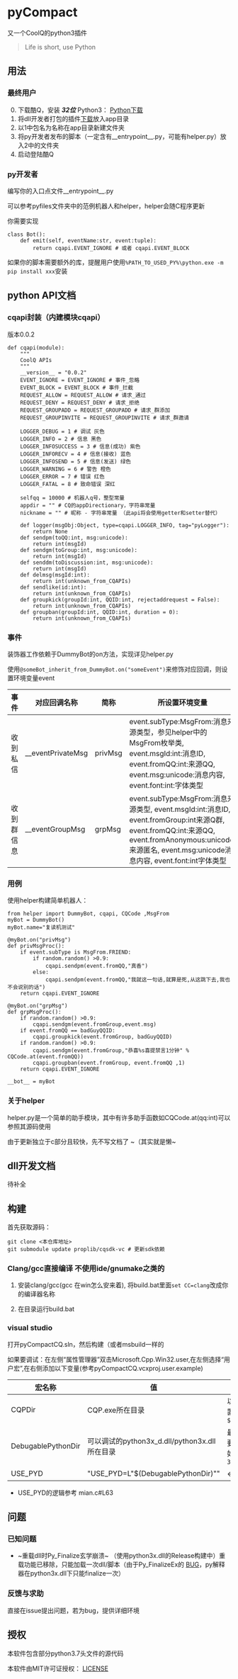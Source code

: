 # pyCompact

又一个CoolQ的python3插件

> Life is short, use Python

## 用法
### 最终用户

0. 下载酷Q，安装 ***32位*** Python3： [Python下载](https://www.python.org/downloads)
1. 将dll开发者打包的插件[下载](https://github.com/dixyes/pyCompactCQ/releases)放入app目录
2. 以1中包名为名称在app目录新建文件夹
3. 将py开发者发布的脚本（一定含有__entrypoint__.py，可能有helper.py）放入2中的文件夹
4. 启动登陆酷Q

### py开发者

编写你的入口点文件__entrypoint__.py

可以参考pyfiles文件夹中的范例机器人和helper，helper会随C程序更新

你需要实现

```Python3
class Bot():
    def emit(self, eventName:str, event:tuple):
        return cqapi.EVENT_IGNORE # 或者 cqapi.EVENT_BLOCK
```
如果你的脚本需要额外的库，提醒用户使用`%PATH_TO_USED_PY%\python.exe -m pip install xxx`安装

## python API文档

### cqapi封装（内建模块cqapi）
版本0.0.2

```Python3
def cqapi(module):
    """
    CoolQ APIs
    """
    __version__ = "0.0.2"
    EVENT_IGNORE = EVENT_IGNORE # 事件_忽略
    EVENT_BLOCK = EVENT_BLOCK # 事件_拦截
    REQUEST_ALLOW = REQUEST_ALLOW # 请求_通过
    REQUEST_DENY = REQUEST_DENY # 请求_拒绝
    REQUEST_GROUPADD = REQUEST_GROUPADD # 请求_群添加
    REQUEST_GROUPINVITE = REQUEST_GROUPINVITE # 请求_群邀请
    
    LOGGER_DEBUG = 1 # 调试 灰色
    LOGGER_INFO = 2 # 信息 黑色
    LOGGER_INFOSUCCESS = 3 # 信息(成功) 紫色
    LOGGER_INFORECV = 4 # 信息(接收) 蓝色
    LOGGER_INFOSEND = 5 # 信息(发送) 绿色
    LOGGER_WARNING = 6 # 警告 橙色
    LOGGER_ERROR = 7 # 错误 红色
    LOGGER_FATAL = 8 # 致命错误 深红
    
    selfqq = 10000 # 机器人q号，整型常量
    appdir = "" # CQ的appDirectionary，字符串常量
    nickname = "" # 昵称 - 字符串常量 （此api将会使用getter和setter替代）
    
    def logger(msgObj:Object, type=cqapi.LOGGER_INFO, tag="pyLogger"):
        return None
    def sendpm(toQQ:int, msg:unicode):
        return int(msgId)
    def sendgm(toGroup:int, msg:unicode):
        return int(msgId)
    def senddm(toDiscussion:int, msg:unicode):
        return int(msgId)
    def delmsg(msgId:int):
        return int(unknown_from_CQAPIs)
    def sendlike(id:int):
        return int(unknown_from_CQAPIs)
    def groupkick(groupId:int, QQID:int, rejectaddrequest = False):
        return int(unknown_from_CQAPIs)
    def groupban(groupId:int, QQID:int, duration = 0):
        return int(unknown_from_CQAPIs)
```

### 事件

装饰器工作依赖于DummyBot的on方法，实现详见helper.py

使用`@someBot_inherit_from_DummyBot.on("someEvent")`来修饰对应回调，则设置环境变量event

事件 | 对应回调名称 | 简称 | 所设置环境变量 |
---- | ------------ | ---- | -------------- |
收到私信 | __eventPrivateMsg | privMsg | event.subType:MsgFrom:消息来源类型，参见helper中的MsgFrom枚举类, event.msgId:int:消息ID, event.fromQQ:int:来源QQ, event.msg:unicode:消息内容, event.font:int:字体类型 |
收到群信息 | __eventGroupMsg | grpMsg | event.subType:MsgFrom:消息来源类型, event.msgId:int:消息ID, event.fromGroup:int来源Q群, event.fromQQ:int:来源QQ, event.fromAnonymous:unicode:来源匿名, event.msg:unicode消息内容, event.font:int字体类型 |

### 用例

使用helper构建简单机器人：

```Python3
from helper import DummyBot, cqapi, CQCode ,MsgFrom
myBot = DummyBot()
myBot.name="复读机测试"

@myBot.on("privMsg")
def privMsgProc():
    if event.subType is MsgFrom.FRIEND:
        if random.random() >0.9:
            cqapi.sendpm(event.fromQQ,"真香")
        else:
            cqapi.sendpm(event.fromQQ,"我就这一句话,就算是死,从这跳下去,我也不会说别的话")
    return cqapi.EVENT_IGNORE

@myBot.on("grpMsg")
def grpMsgProc():
    if random.random() >0.9:
        cqapi.sendgm(event.fromGroup,event.msg)
    if event.fromQQ == badGuyQQID:
        cqapi.groupkick(event.fromGroup, badGuyQQID)
    if random.random() >0.9:
        cqapi.sendgm(event.fromGroup,"恭喜%s喜提禁言1分钟" % CQCode.at(event.fromQQ))
        cqapi.groupban(event.fromGroup, event.fromQQ ,1)
    return cqapi.EVENT_IGNORE

__bot__ = myBot
```

### 关于helper

helper.py是一个简单的助手模块，其中有许多助手函数如CQCode.at(qq:int)可以参照其源码使用

由于更新独立于c部分且较快，先不写文档了 ~（其实就是懒~

## dll开发文档

待补全

## 构建

首先获取源码：
    
    git clone <本仓库地址> 
    git submodule update proplib/cqsdk-vc # 更新sdk依赖

### Clang/gcc直接编译 不使用ide/gnumake之类的

1. 安装clang/gcc(gcc 在win怎么安来着), 将build.bat里面`set CC=clang`改成你的编译器名称

2. 在目录运行build.bat

### visual studio

打开pyCompactCQ.sln，然后构建（或者msbuild一样的

如果要调试：在左侧“属性管理器”双击Microsoft.Cpp.Win32.user,在左侧选择“用户宏”,在右侧添加以下变量(参考pyCompactCQ.vcxproj.user.example)

宏名称 | 值 | 说明 |
------ | -- | ---- |
CQPDir | CQP.exe所在目录 | 以“\”结尾， 可以使用内置宏 如`$(ProjectDir)..\CQP\`
DebugablePythonDir | 可以调试的python3x_d.dll/python3x.dll所在目录 | 最好使用绝对路径，需要转义，不以“\\”结尾，如`..\\Python-3.7.0\\PCbuild\\win32`
USE_PYD | "USE_PYD=L"$(DebugablePythonDir)"" | <-复制粘贴

* USE_PYD的逻辑参考 mian.c#L63

## 问题
### 已知问题

- ~重载dll时Py_Finalize玄学崩溃~ （使用python3x.dll的Release构建中）重载功能已移除，只能加载一次dll/脚本（由于Py_FinalizeEx的 [BUG](https://docs.python.org/3/c-api/init.html#c.Py_FinalizeEx)，py解释器在python3x.dll下只能finalize一次）

### 反馈与求助

直接在issue提出问题，若为bug，提供详细环境

## 授权

本软件包含部分python3.7头文件的源代码

本软件由MIT许可证授权： [LICENSE](https://github.com/dixyes/pyCompactCQ/blob/master/LICENSE)